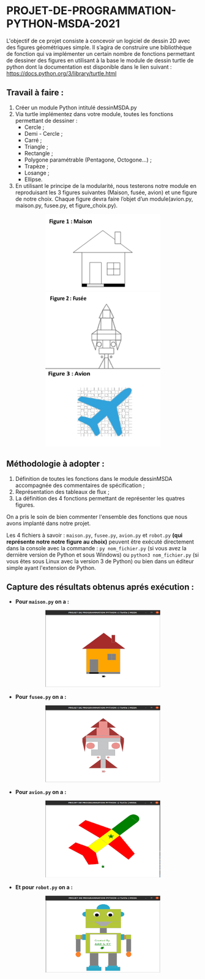 # PROJET-DE-PROGRAMMATION-PYTHON-MSDA-2021

L'objectif de ce projet consiste à concevoir un logiciel de dessin 2D avec des figures géométriques simple. Il s’agira de construire une bibliothèque de fonction qui va implémenter un certain nombre de fonctions permettant de dessiner des figures en utilisant à la base le module de dessin turtle de python dont la documentation est disponible dans le lien suivant : https://docs.python.org/3/library/turtle.html

## Travail à faire :

<ol>
  <li>Créer un module Python intitulé dessinMSDA.py</li>
  <li>Via turtle implémentez dans votre module, toutes les fonctions permettant de dessiner :
    <ul>
      <li type="square">Cercle ;</li>
      <li type="square">Demi - Cercle ;</li>
      <li type="square">Carré ;</li>
      <li type="square">Triangle ;</li>
      <li type="square">Rectangle ;</li>
      <li type="square">Polygone paramétrable (Pentagone, Octogone…) ;</li>
      <li type="square">Trapèze ;</li>
      <li type="square">Losange ;</li>
      <li type="square">Ellipse.</li>
    </ul>
  </li>
  <li>En utilisant le principe de la modularité, nous testerons notre module en reproduisant les 3 figures suivantes
(Maison, fusée, avion) et une figure de notre choix. Chaque figure devra faire l’objet d’un
module(avion.py, maison.py, fusee.py, et figure_choix.py).
</li>
</ol>
<p align="center">
  <img src="https://raw.githubusercontent.com/ziza595/PROJET-DE-PROGRAMMATION-PYTHON-MSDA-2021/main/img/fig1.png" width="300px" height="200px">
  <img src="https://raw.githubusercontent.com/ziza595/PROJET-DE-PROGRAMMATION-PYTHON-MSDA-2021/main/img/fig2.png" width="300px" height="200px">
  <img src="https://raw.githubusercontent.com/ziza595/PROJET-DE-PROGRAMMATION-PYTHON-MSDA-2021/main/img/fig3.png" width="300px" height="200px">
</p>

## Méthodologie à adopter :

1. Définition de toutes les fonctions dans le module dessinMSDA accompagnée des commentaires de spécification ;
2. Représentation des tableaux de flux ;
3. La définition des 4 fonctions permettant de représenter les quatres figures.

On a pris le soin de bien commenter l'ensemble des fonctions que nous avons implanté dans notre projet. 

Les 4 fichiers à savoir : `maison.py`, `fusee.py`, `avion.py` et `robot.py` **(qui représente notre notre figure au choix)** peuvent être exécuté directement dans la console avec la commande : `py nom_fichier.py` (si vous avez la dernière version de Python et sous Windows) ou `python3 nom_fichier.py` (si vous êtes sous Linux avec la version 3 de Python) ou bien dans un éditeur simple ayant l'extension de Python.

## Capture des résultats obtenus aprés exécution :

- **Pour `maison.py` on a :**

<p align="center">
  <img src="https://raw.githubusercontent.com/ziza595/PROJET-DE-PROGRAMMATION-PYTHON-MSDA-2021/main/img/maison.png" width="300px" height="200px">
</p>

- **Pour `fusee.py` on a :**

<p align="center">
  <img src="https://raw.githubusercontent.com/ziza595/PROJET-DE-PROGRAMMATION-PYTHON-MSDA-2021/main/img/fusee.png" width="300px" height="200px">
</p>

- **Pour `avion.py` on a :**

<p align="center">
  <img src="https://raw.githubusercontent.com/ziza595/PROJET-DE-PROGRAMMATION-PYTHON-MSDA-2021/main/img/avion.png" width="300px" height="200px">
</p>

- **Et pour `robot.py` on a :**

<p align="center">
  <img src="https://raw.githubusercontent.com/ziza595/PROJET-DE-PROGRAMMATION-PYTHON-MSDA-2021/main/img/robot.png" width="300px" height="200px">
</p>
